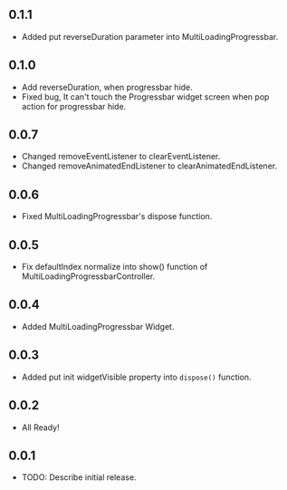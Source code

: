 ## 0.1.1
* Added put reverseDuration parameter into MultiLoadingProgressbar.

## 0.1.0
* Add reverseDuration, when progressbar hide.
* Fixed bug, It can't touch the Progressbar widget screen when pop action for progressbar hide. 

## 0.0.7
* Changed removeEventListener to clearEventListener.
* Changed removeAnimatedEndListener to clearAnimatedEndListener.

## 0.0.6
* Fixed MultiLoadingProgressbar's dispose function.

## 0.0.5
* Fix defaultIndex normalize into show() function of MultiLoadingProgressbarController.

## 0.0.4
* Added MultiLoadingProgressbar Widget.

## 0.0.3
* Added put init widgetVisible property into `dispose()` function. 

## 0.0.2
* All Ready!

## 0.0.1

* TODO: Describe initial release.
